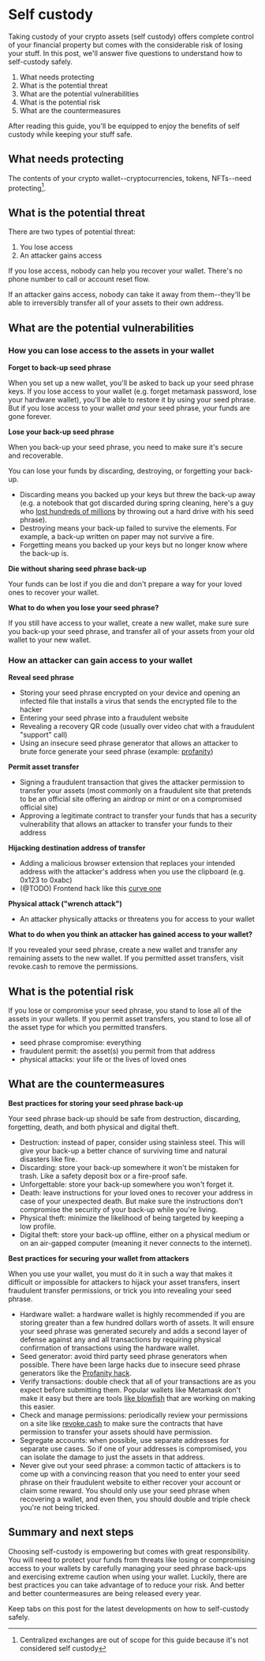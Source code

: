 # Self custody

Taking custody of your crypto assets (self custody) offers complete control of your financial property but comes with the considerable risk of losing your stuff. In this post, we'll answer five questions to understand how to self-custody safely. 

1. What needs protecting
2. What is the potential threat
3. What are the potential vulnerabilities
4. What is the potential risk
5. What are the countermeasures

After reading this guide, you'll be equipped to enjoy the benefits of self custody while keeping your stuff safe. 

## What needs protecting

The contents of your crypto wallet--cryptocurrencies, tokens, NFTs--need protecting[^1].


## What is the potential threat

There are two types of potential threat:

1. You lose access
2. An attacker gains access

If you lose access, nobody can help you recover your wallet. There's no phone number to call or account reset flow. 

If an attacker gains access, nobody can take it away from them--they'll be able to irreversibly transfer all of your assets to their own address. 

## What are the potential vulnerabilities

### How you can lose access to the assets in your wallet

**Forget to back-up seed phrase**

When you set up a new wallet, you'll be asked to back up your seed phrase keys. If you lose access to your wallet (e.g. forget metamask password, lose your hardware wallet), you'll be able to restore it by using your seed phrase. But if you lose access to your wallet *and* your seed phrase, your funds are gone forever. 

**Lose your back-up seed phrase**

When you back-up your seed phrase, you need to make sure it's secure and recoverable.

You can lose your funds by discarding, destroying, or forgetting your back-up. 
* Discarding means you backed up your keys but threw the back-up away (e.g. a notebook that got discarded during spring cleaning, here's a guy who [lost hundreds of millions](https://www.cnbc.com/2021/01/15/uk-man-makes-last-ditch-effort-to-recover-lost-bitcoin-hard-drive.html) by throwing out a hard drive with his seed phrase).
* Destroying means your back-up failed to survive the elements. For example, a back-up written on paper may not survive a fire.
* Forgetting means you backed up your keys but no longer know where the back-up is.

**Die without sharing seed phrase back-up**

Your funds can be lost if you die and don't prepare a way for your loved ones to recover your wallet.
	
**What to do when you lose your seed phrase?** 

If you still have access to your wallet, create a new wallet, make sure sure you back-up your seed phrase, and transfer all of your assets from your old wallet to your new wallet. 

### How an attacker can gain access to your wallet

**Reveal seed phrase**

- Storing your seed phrase encrypted on your device and opening an infected file that installs a virus that sends the encrypted file to the hacker
- Entering your seed phrase into a fraudulent website
- Revealing a recovery QR code (usually over video chat with a fraudulent "support" call)
- Using an insecure seed phrase generator that allows an attacker to brute force generate your seed phrase (example: [profanity](https://halborn.com/explained-the-profanity-address-generator-hack-september-2022/))

**Permit asset transfer**

* Signing a fraudulent transaction that gives the attacker permission to transfer your assets (most commonly on a fraudulent site that pretends to be an official site offering an airdrop or mint or on a compromised official site)
* Approving a legitimate contract to transfer your funds that has a security vulnerability that allows an attacker to transfer your funds to their address 

**Hijacking destination address of transfer**

* Adding a malicious browser extension that replaces your intended address with the attacker's address when you use the clipboard (e.g. 0x123 to 0xabc)
* (@TODO) Frontend hack like this [curve one](https://decrypt.co/107120/ethereum-defi-exchange-curve-frontend-hack-hijack)

**Physical attack ("wrench attack")**

* An attacker physically attacks or threatens you for access to your wallet
	
**What to do when you think an attacker has gained access to your wallet?** 

If you revealed your seed phrase, create a new wallet and transfer any remaining assets to the new wallet. If you permitted asset transfers, visit revoke.cash to remove the permissions. 


## What is the potential risk

If you lose or compromise your seed phrase, you stand to lose all of the assets in your wallets. If you permit asset transfers, you stand to lose all of the asset type for which you permitted transfers. 

* seed phrase compromise: everything
* fraudulent permit: the asset(s) you permit from that address
* physical attacks: your life or the lives of loved ones

## What are the countermeasures

**Best practices for storing your seed phrase back-up**

Your seed phrase back-up should be safe from destruction, discarding, forgetting, death, and both physical and digital theft. 

* Destruction: instead of paper, consider using stainless steel. This will give your back-up a better chance of surviving time and natural disasters like fire. 
* Discarding: store your back-up somewhere it won't be mistaken for trash. Like a safety deposit box or a fire-proof safe. 
* Unforgettable: store your back-up somewhere you won't forget it. 
* Death: leave instructions for your loved ones to recover your address in case of your unexpected death. But make sure the instructions don't compromise the security of your back-up while you're living.
* Physical theft: minimize the likelihood of being targeted by keeping a low profile. 
* Digital theft: store your back-up offline, either on a physical medium or on an air-gapped computer (meaning it never connects to the internet).

**Best practices for securing your wallet from attackers**

When you use your wallet, you must do it in such a way that makes it difficult or impossible for attackers to hijack your asset transfers, insert fraudulent transfer permissions, or trick you into revealing your seed phrase. 

* Hardware wallet: a hardware wallet is highly recommended if you are storing greater than a few hundred dollars worth of assets. It will ensure your seed phrase was generated securely and adds a second layer of defense against any and all transactions by requiring physical confirmation of transactions using the hardware wallet. 
* Seed generator: avoid third party seed phrase generators when possible. There have been large hacks due to insecure seed phrase generators like the [Profanity hack](https://rekt.news/wintermute-rekt-2/).
* Verify transactions: double check that all of your transactions are as you expect before submitting them. Popular wallets like Metamask don't make it easy but there are tools [like blowfish](https://blowfish.xyz/) that are working on making this easier. 
* Check and manage permissions: periodically review your permissions on a site like [revoke.cash](https://revoke.cash/) to make sure the contracts that have permission to transfer your assets should have permission.
* Segregate accounts: when possible, use separate addresses for separate use cases. So if one of your addresses is compromised, you can isolate the damage to just the assets in that address. 
* Never give out your seed phrase: a common tactic of attackers is to come up with a convincing reason that you need to enter your seed phrase on their fraudulent website to either recover your account or claim some reward. You should only use your seed phrase when recovering a wallet, and even then, you should double and triple check you're not being tricked. 

## Summary and next steps

Choosing self-custody is empowering but comes with great responsibility. You will need to protect your funds from threats like losing or compromising access to your wallets by carefully managing your seed phrase back-ups and exercising extreme caution when using your wallet. Luckily, there are best practices you can take advantage of to reduce your risk. And better and better countermeasures are being released every year. 

Keep tabs on this post for the latest developments on how to self-custody safely.  

[^1]: Centralized exchanges are out of scope for this guide because it's not considered self custody